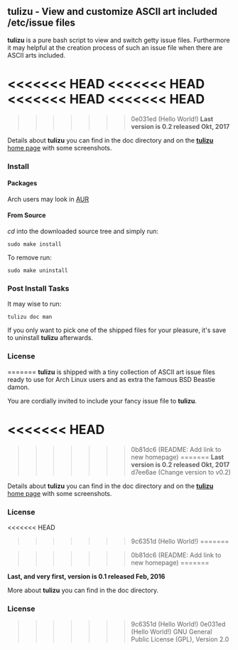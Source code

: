 ## tulizu - View and customize ASCII art included /etc/issue files

**tulizu** is a pure bash script to view and switch getty issue files.
Furthermore it may helpful at the creation process of such an issue file when
there are ASCII arts included.

<<<<<<< HEAD
<<<<<<< HEAD
<<<<<<< HEAD
<<<<<<< HEAD
=======
>>>>>>> 0e031ed (Hello World!)
**Last version is 0.2 released Okt, 2017**

Details about **tulizu** you can find in the doc directory and on
the [**tulizu** home page](http://loh-tar.github.io/tulizu/) with some
screenshots.

### Install

#### Packages

Arch users may look in [AUR](https://aur.archlinux.org/packages/tulizu/)

#### From Source

_cd_ into the downloaded source tree and simply run:

    sudo make install

To remove run:

    sudo make uninstall

### Post Install Tasks

It may wise to run:

    tulizu doc man

If you only want to pick one of the shipped files for your pleasure, it's save
to uninstall **tulizu** afterwards.

### License

=======
**tulizu** is shipped with a tiny collection of ASCII art issue files ready to
use for Arch Linux users and as extra the famous BSD Beastie damon.

You are cordially invited to include your fancy issue file to **tulizu**.

<<<<<<< HEAD
=======
>>>>>>> 0b81dc6 (README: Add link to new homepage)
=======
**Last version is 0.2 released Okt, 2017**
>>>>>>> d7ee6ae (Change version to v0.2)

Details about **tulizu** you can find in the doc directory and on
the [**tulizu** home page](http://loh-tar.github.io/tulizu/) with some
screenshots.

### License
<<<<<<< HEAD
>>>>>>> 9c6351d (Hello World!)
=======

>>>>>>> 0b81dc6 (README: Add link to new homepage)
=======

**Last, and very first, version is 0.1 released Feb, 2016**

More about **tulizu** you can find in the doc directory.

### License
>>>>>>> 9c6351d (Hello World!)
>>>>>>> 0e031ed (Hello World!)
GNU General Public License (GPL), Version 2.0
